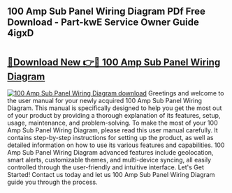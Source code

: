 ## 100 Amp Sub Panel Wiring Diagram PDf Free Download - Part-kwE Service Owner Guide 4igxD

# <h2><a href="http://dfrmlkp.blite.top/?on=100+Amp+Sub+Panel+Wiring+Diagram">🔗Download New 👉🔴 100 Amp Sub Panel Wiring Diagram</a></h2>

[![100 Amp Sub Panel Wiring Diagram download](https://i.imgur.com/lujVjoI.png)](http://dfrmlkp.blite.top/?on=100+Amp+Sub+Panel+Wiring+Diagram)
Greetings and welcome to the user manual for your newly acquired 100 Amp Sub Panel Wiring Diagram. This manual is specifically designed to help you get the most out of your product by providing a thorough explanation of its features, setup, usage, maintenance, and problem-solving. To make the most of your 100 Amp Sub Panel Wiring Diagram, please read this user manual carefully. It contains step-by-step instructions for setting up the product, as well as detailed information on how to use its various features and capabilities. 100 Amp Sub Panel Wiring Diagram advanced features include geolocation, smart alerts, customizable themes, and multi-device syncing, all easily controlled through the user-friendly and intuitive interface. Let's Get Started! Contact us today and let us 100 Amp Sub Panel Wiring Diagram guide you through the process.
